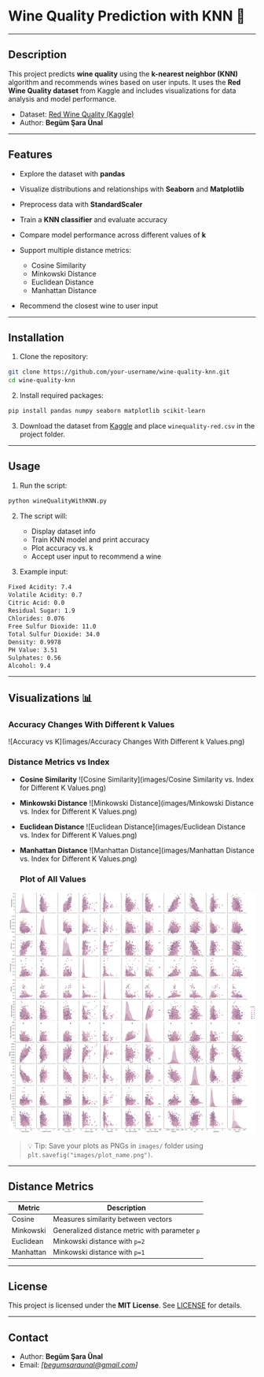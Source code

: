 # Wine Quality Prediction with KNN 🍷

---

## Description

This project predicts **wine quality** using the **k-nearest neighbor (KNN)** algorithm and recommends wines based on user inputs.
It uses the **Red Wine Quality dataset** from Kaggle and includes visualizations for data analysis and model performance.

* Dataset: [Red Wine Quality (Kaggle)](https://www.kaggle.com/datasets/uciml/red-wine-quality-cortez-et-al-2009?resource=download)
* Author: **Begüm Şara Ünal**

---

## Features

* Explore the dataset with **pandas**
* Visualize distributions and relationships with **Seaborn** and **Matplotlib**
* Preprocess data with **StandardScaler**
* Train a **KNN classifier** and evaluate accuracy
* Compare model performance across different values of **k**
* Support multiple distance metrics:

  * Cosine Similarity
  * Minkowski Distance
  * Euclidean Distance
  * Manhattan Distance
* Recommend the closest wine to user input

---

## Installation

1. Clone the repository:

```bash
git clone https://github.com/your-username/wine-quality-knn.git
cd wine-quality-knn
```

2. Install required packages:

```bash
pip install pandas numpy seaborn matplotlib scikit-learn
```

3. Download the dataset from [Kaggle](https://www.kaggle.com/datasets/uciml/red-wine-quality-cortez-et-al-2009?resource=download) and place `winequality-red.csv` in the project folder.

---

## Usage

1. Run the script:

```bash
python wineQualityWithKNN.py
```

2. The script will:

   * Display dataset info
   * Train KNN model and print accuracy
   * Plot accuracy vs. k
   * Accept user input to recommend a wine

3. Example input:

```
Fixed Acidity: 7.4
Volatile Acidity: 0.7
Citric Acid: 0.0
Residual Sugar: 1.9
Chlorides: 0.076
Free Sulfur Dioxide: 11.0
Total Sulfur Dioxide: 34.0
Density: 0.9978
PH Value: 3.51
Sulphates: 0.56
Alcohol: 9.4
```

---

## Visualizations 📊

### Accuracy Changes With Different k Values

![Accuracy vs K](images/Accuracy Changes With Different k Values.png)

### Distance Metrics vs Index

* **Cosine Similarity**
  ![Cosine Similarity](images/Cosine Similarity vs. Index for Different K Values.png)

* **Minkowski Distance**
  ![Minkowski Distance](images/Minkowski Distance vs. Index for Different K Values.png)

* **Euclidean Distance**
  ![Euclidean Distance](images/Euclidean Distance vs. Index for Different K Values.png)

* **Manhattan Distance**
  ![Manhattan Distance](images/Manhattan Distance vs. Index for Different K Values.png)

  ### Plot of All Values
![Plot of All Values](images/plotOfAllValues.png)

> 💡 Tip: Save your plots as PNGs in `images/` folder using `plt.savefig("images/plot_name.png")`.

---

## Distance Metrics

| Metric    | Description                                    |
| --------- | ---------------------------------------------- |
| Cosine    | Measures similarity between vectors            |
| Minkowski | Generalized distance metric with parameter `p` |
| Euclidean | Minkowski distance with `p=2`                  |
| Manhattan | Minkowski distance with `p=1`                  |

---

## License

This project is licensed under the **MIT License**. See [LICENSE](LICENSE) for details.

---

## Contact

* Author: **Begüm Şara Ünal**
* Email: *\[[begumsaraunal@gmail.com](mailto:[begumsaraunal@gmail.com)]*

